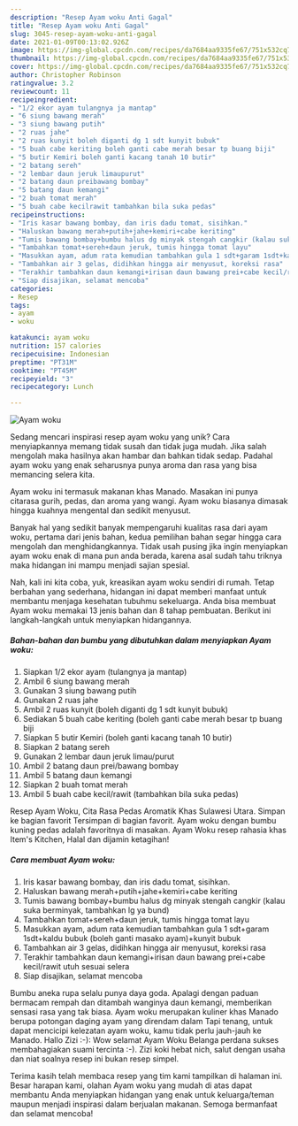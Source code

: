 ```yaml
---
description: "Resep Ayam woku Anti Gagal"
title: "Resep Ayam woku Anti Gagal"
slug: 3045-resep-ayam-woku-anti-gagal
date: 2021-01-09T00:13:02.926Z
image: https://img-global.cpcdn.com/recipes/da7684aa9335fe67/751x532cq70/ayam-woku-foto-resep-utama.jpg
thumbnail: https://img-global.cpcdn.com/recipes/da7684aa9335fe67/751x532cq70/ayam-woku-foto-resep-utama.jpg
cover: https://img-global.cpcdn.com/recipes/da7684aa9335fe67/751x532cq70/ayam-woku-foto-resep-utama.jpg
author: Christopher Robinson
ratingvalue: 3.2
reviewcount: 11
recipeingredient:
- "1/2 ekor ayam tulangnya ja mantap"
- "6 siung bawang merah"
- "3 siung bawang putih"
- "2 ruas jahe"
- "2 ruas kunyit boleh diganti dg 1 sdt kunyit bubuk"
- "5 buah cabe keriting boleh ganti cabe merah besar tp buang biji"
- "5 butir Kemiri boleh ganti kacang tanah 10 butir"
- "2 batang sereh"
- "2 lembar daun jeruk limaupurut"
- "2 batang daun preibawang bombay"
- "5 batang daun kemangi"
- "2 buah tomat merah"
- "5 buah cabe kecilrawit tambahkan bila suka pedas"
recipeinstructions:
- "Iris kasar bawang bombay, dan iris dadu tomat, sisihkan."
- "Haluskan bawang merah+putih+jahe+kemiri+cabe keriting"
- "Tumis bawang bombay+bumbu halus dg minyak stengah cangkir (kalau suka berminyak, tambahkan lg ya bund)"
- "Tambahkan tomat+sereh+daun jeruk, tumis hingga tomat layu"
- "Masukkan ayam, adum rata kemudian tambahkan gula 1 sdt+garam 1sdt+kaldu bubuk (boleh ganti masako ayam)+kunyit bubuk"
- "Tambahkan air 3 gelas, didihkan hingga air menyusut, koreksi rasa"
- "Terakhir tambahkan daun kemangi+irisan daun bawang prei+cabe kecil/rawit utuh sesuai selera"
- "Siap disajikan, selamat mencoba"
categories:
- Resep
tags:
- ayam
- woku

katakunci: ayam woku 
nutrition: 157 calories
recipecuisine: Indonesian
preptime: "PT31M"
cooktime: "PT45M"
recipeyield: "3"
recipecategory: Lunch

---
```



![Ayam woku](https://img-global.cpcdn.com/recipes/da7684aa9335fe67/751x532cq70/ayam-woku-foto-resep-utama.jpg)

Sedang mencari inspirasi resep ayam woku yang unik? Cara menyiapkannya memang tidak susah dan tidak juga mudah. Jika salah mengolah maka hasilnya akan hambar dan bahkan tidak sedap. Padahal ayam woku yang enak seharusnya punya aroma dan rasa yang bisa memancing selera kita.

Ayam woku ini termasuk makanan khas Manado. Masakan ini punya citarasa gurih, pedas, dan aroma yang wangi. Ayam woku biasanya dimasak hingga kuahnya mengental dan sedikit menyusut.

Banyak hal yang sedikit banyak mempengaruhi kualitas rasa dari ayam woku, pertama dari jenis bahan, kedua pemilihan bahan segar hingga cara mengolah dan menghidangkannya. Tidak usah pusing jika ingin menyiapkan ayam woku enak di mana pun anda berada, karena asal sudah tahu triknya maka hidangan ini mampu menjadi sajian spesial.


Nah, kali ini kita coba, yuk, kreasikan ayam woku sendiri di rumah. Tetap berbahan yang sederhana, hidangan ini dapat memberi manfaat untuk membantu menjaga kesehatan tubuhmu sekeluarga. Anda bisa membuat Ayam woku memakai 13 jenis bahan dan 8 tahap pembuatan. Berikut ini langkah-langkah untuk menyiapkan hidangannya.

<!--inarticleads1-->

##### Bahan-bahan dan bumbu yang dibutuhkan dalam menyiapkan Ayam woku:

1. Siapkan 1/2 ekor ayam (tulangnya ja mantap)
1. Ambil 6 siung bawang merah
1. Gunakan 3 siung bawang putih
1. Gunakan 2 ruas jahe
1. Ambil 2 ruas kunyit (boleh diganti dg 1 sdt kunyit bubuk)
1. Sediakan 5 buah cabe keriting (boleh ganti cabe merah besar tp buang biji
1. Siapkan 5 butir Kemiri (boleh ganti kacang tanah 10 butir)
1. Siapkan 2 batang sereh
1. Gunakan 2 lembar daun jeruk limau/purut
1. Ambil 2 batang daun prei/bawang bombay
1. Ambil 5 batang daun kemangi
1. Siapkan 2 buah tomat merah
1. Ambil 5 buah cabe kecil/rawit (tambahkan bila suka pedas)


Resep Ayam Woku, Cita Rasa Pedas Aromatik Khas Sulawesi Utara. Simpan ke bagian favorit Tersimpan di bagian favorit. Ayam woku dengan bumbu kuning pedas adalah favoritnya di masakan. Ayam Woku resep rahasia khas Item&#39;s Kitchen, Halal dan dijamin ketagihan! 

<!--inarticleads2-->

##### Cara membuat Ayam woku:

1. Iris kasar bawang bombay, dan iris dadu tomat, sisihkan.
1. Haluskan bawang merah+putih+jahe+kemiri+cabe keriting
1. Tumis bawang bombay+bumbu halus dg minyak stengah cangkir (kalau suka berminyak, tambahkan lg ya bund)
1. Tambahkan tomat+sereh+daun jeruk, tumis hingga tomat layu
1. Masukkan ayam, adum rata kemudian tambahkan gula 1 sdt+garam 1sdt+kaldu bubuk (boleh ganti masako ayam)+kunyit bubuk
1. Tambahkan air 3 gelas, didihkan hingga air menyusut, koreksi rasa
1. Terakhir tambahkan daun kemangi+irisan daun bawang prei+cabe kecil/rawit utuh sesuai selera
1. Siap disajikan, selamat mencoba


Bumbu aneka rupa selalu punya daya goda. Apalagi dengan paduan bermacam rempah dan ditambah wanginya daun kemangi, memberikan sensasi rasa yang tak biasa. Ayam woku merupakan kuliner khas Manado berupa potongan daging ayam yang direndam dalam Tapi tenang, untuk dapat mencicipi kelezatan ayam woku, kamu tidak perlu jauh-jauh ke Manado. Hallo Zizi :-): Wow selamat Ayam Woku Belanga perdana sukses membahagiakan suami tercinta :-). Zizi koki hebat nich, salut dengan usaha dan niat soalnya resep ini bukan resep simpel. 

Terima kasih telah membaca resep yang tim kami tampilkan di halaman ini. Besar harapan kami, olahan Ayam woku yang mudah di atas dapat membantu Anda menyiapkan hidangan yang enak untuk keluarga/teman maupun menjadi inspirasi dalam berjualan makanan. Semoga bermanfaat dan selamat mencoba!
